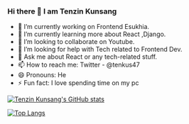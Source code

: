 ### Hi there 👋 I am Tenzin Kunsang

- 🔭 I’m currently working on Frontend Esukhia.
- 🌱 I’m currently learning more about React ,Django.
- 👯 I’m looking to collaborate on Youtube.
- 🤔 I’m looking for help with Tech related to Frontend Dev.
- 💬 Ask me about React or any tech-related stuff.
- 📫 How to reach me: Twitter - @tenkus47
- 😄 Pronouns: He
- ⚡ Fun fact: I love spending time on my pc

[![Tenzin Kunsang's GitHub stats](https://github-readme-stats.vercel.app/api?username=tenkus47&show_icons=true&theme=radical)](https://github.com/tenkus47/github-readme-stats)

[![Top Langs](https://github-readme-stats.vercel.app/api/top-langs/?username=tenkus47&layout=compact)](https://github.com/tenkus47/github-readme-stats)

